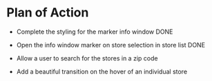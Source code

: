 # Plan of Action

- Complete the styling for the marker info window DONE

- Open the info window marker on store selection in store list DONE

- Allow a user to search for the stores in a zip code

- Add a beautiful transition on the hover of an individual store 